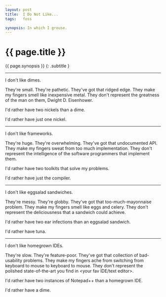 ```yaml
---
layout: post
title:  I Do Not Like...
tags:   foss

synopsis: In which I grouse.
---
```


# {{ page.title }}

{{ page.synopsis }}
{: .subtitle }

-----

I don't like dimes.

They're small. They're pathetic. They've got that ridged edge. They make my
fingers smell like inexpensive metal. They don't represent the greatness of
the man on them, Dwight D. Eisenhower.

I'd rather have two nickels than a dime.

I'd rather have just one nickel.

-----

I don't like frameworks.

They're huge. They're overwhelming. They've got that undocumented API. They
make my fingers sweat from too much implementation. They don't represent the
intelligence of the software programmers that implement them.

I'd rather have two toolkits that solve my problems.

I'd rather have just the compiler.

-----

I don't like eggsalad sandwiches.

They're messy. They're globby. They've got that too-much-mayonnaise problem.
They make my fingers smell like eggs and celery. They don't represent the
deliciousness that a sandwich could achieve.

I'd rather have two ear infections than an eggsalad sandwich.

I'd rather have tuna.

-----

I don't like homegrown IDEs.

They're slow. They're feature-poor. They've got that collection of
bad-usability problems. They make my fingers ache from switching from keyboard
to mouse to keyboard to mouse. They don't represent the polished
state-of-the-art you find in &lt;your fav IDE/text editor&gt;.

I'd rather have two instances of Notepad++ than a homegrown IDE.

I'd rather have a dime.
